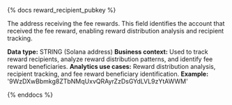 {% docs reward_recipient_pubkey %}

The address receiving the fee rewards. This field identifies the account that received the fee reward, enabling reward distribution analysis and recipient tracking.

**Data type:** STRING (Solana address)
**Business context:** Used to track reward recipients, analyze reward distribution patterns, and identify fee reward beneficiaries.
**Analytics use cases:** Reward distribution analysis, recipient tracking, and fee reward beneficiary identification.
**Example:** '9WzDXwBbmkg8ZTbNMqUxvQRAyrZzDsGYdLVL9zYtAWWM'

{% enddocs %} 